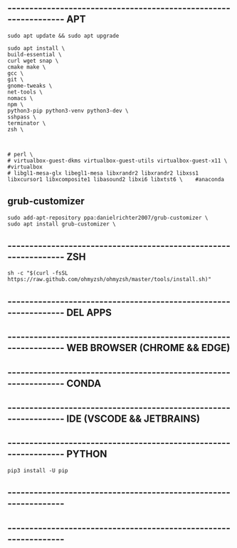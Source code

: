 
## ---------------------------------------------------------------- APT
    sudo apt update && sudo apt upgrade
    
    sudo apt install \
    build-essential \
    curl wget snap \
    cmake make \
    gcc \
    git \
    gnome-tweaks \
    net-tools \
    nomacs \
    npm \
    python3-pip python3-venv python3-dev \
    sshpass \
    terminator \
    zsh \
    


    # perl \
    # virtualbox-guest-dkms virtualbox-guest-utils virtualbox-guest-x11 \    #virtualbox
    # libgl1-mesa-glx libegl1-mesa libxrandr2 libxrandr2 libxss1 libxcursor1 libxcomposite1 libasound2 libxi6 libxtst6 \    #anaconda


## grub-customizer
    sudo add-apt-repository ppa:danielrichter2007/grub-customizer \
    sudo apt install grub-customizer \



## ---------------------------------------------------------------- ZSH
    sh -c "$(curl -fsSL https://raw.github.com/ohmyzsh/ohmyzsh/master/tools/install.sh)"







## ---------------------------------------------------------------- DEL APPS







## ---------------------------------------------------------------- WEB BROWSER (CHROME && EDGE)







## ---------------------------------------------------------------- CONDA







## ---------------------------------------------------------------- IDE (VSCODE && JETBRAINS)







## ---------------------------------------------------------------- PYTHON
    pip3 install -U pip






## ---------------------------------------------------------------- 







## ---------------------------------------------------------------- 






